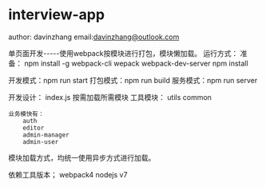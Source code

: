 # interview-app
author: davinzhang
email:davinzhang@outlook.com 

单页面开发-----使用webpack按模块进行打包，模块懒加载。
运行方式：
  准备：
      npm install -g webpack-cli wepack webpack-dev-server
      npm install 
  
  开发模式：npm run start
  打包模式：npm run build
  服务模式：npm run server

开发设计：
  index.js 按需加载所需模块 
    工具模块：
        utils
        common
        
    业务模快有：
        auth
        editor
        admin-manager
        admin-user

   模块加载方式，均统一使用异步方式进行加载。

依赖工具版本；
  webpack4
  nodejs v7



